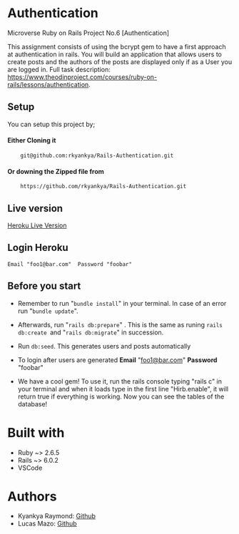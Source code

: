 # Authentication
Microverse Ruby on Rails Project No.6 [Authentication]

This assignment consists of using the bcrypt gem to have a first approach at authentication in rails. You will build an application that allows users to create posts and the authors of the posts are displayed only if as a User you are logged in.
Full task description: https://www.theodinproject.com/courses/ruby-on-rails/lessons/authentication.

## Setup
You can setup this project by;

#### Either Cloning it 
        git@github.com:rkyankya/Rails-Authentication.git
#### Or downing the Zipped file from 
        https://github.com/rkyankya/Rails-Authentication.git

## Live version
[Heroku Live Version]( https://microverse-auth.herokuapp.com/)

## Login Heroku
	Email "foo1@bar.com"  Password "foobar"

## Before you start

- Remember to run "`bundle install`" in your terminal. In case of an error run "`bundle update`".  

- Afterwards, run "`rails db:prepare`" . This is the same as runing `rails db:create `and 
"`rails db:migrate`" in succession.

- Run `db:seed`. This generates users and posts automatically

- To login after users are generated **Email** "foo1@bar.com"  **Password** "foobar"
- We have a cool gem! To use it, run the rails console typing "rails c" in your terminal and when it loads type in the first line "Hirb.enable", it will return true if everything is working. Now you can see the tables of the database!

# Built with

- Ruby ~> 2.6.5
- Rails ~> 6.0.2
- VSCode

# Authors

- Kyankya Raymond: [Github](https://github.com/rkyankya)
- Lucas Mazo: [Github](https://github.com/lucasmazo32)
